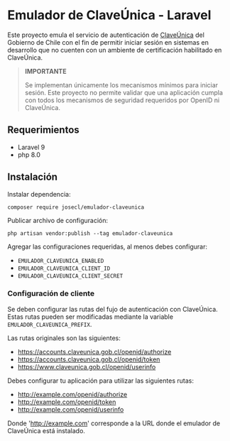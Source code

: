 # Emulador de ClaveÚnica - Laravel

Este proyecto emula el servicio de autenticación de [ClaveÚnica](https://claveunica.gob.cl/)
del Gobierno de Chile con el fin de permitir iniciar sesión en sistemas en desarrollo
que no cuenten con un ambiente de certificación habilitado en ClaveÚnica.

> __IMPORTANTE__
> 
> Se implementan únicamente los mecanismos mínimos para iniciar sesión.
> Este proyecto no permite validar que una aplicación cumpla con todos 
> los mecanismos de seguridad requeridos por OpenID ni ClaveÚnica.

## Requerimientos

- Laravel 9
- php 8.0

## Instalación

Instalar dependencia:

```shell
composer require josecl/emulador-claveunica
```

Publicar archivo de configuración:

```shell
php artisan vendor:publish --tag emulador-claveunica
```

Agregar las configuraciones requeridas, al menos debes configurar:

- `EMULADOR_CLAVEUNICA_ENABLED`
- `EMULADOR_CLAVEUNICA_CLIENT_ID`
- `EMULADOR_CLAVEUNICA_CLIENT_SECRET`


### Configuración de cliente

Se deben configurar las rutas del fujo de autenticación con ClaveÚnica.
Estas rutas pueden ser modificadas mediante la variable `EMULADOR_CLAVEUNICA_PREFIX`.

Las rutas originales son las siguientes:

- https://accounts.claveunica.gob.cl/openid/authorize
- https://accounts.claveunica.gob.cl/openid/token
- https://www.claveunica.gob.cl/openid/userinfo

Debes configurar tu aplicación para utilizar las siguientes rutas:

- http://example.com/openid/authorize
- http://example.com/openid/token
- http://example.com/openid/userinfo

Donde 'http://example.com' corresponde a la URL donde el emulador de ClaveÚnica está instalado.
